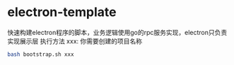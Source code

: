 # electron-template
快速构建electron程序的脚本，业务逻辑使用go的rpc服务实现，electron只负责实现展示层
执行方法
xxx: 你需要创建的项目名称

```bash
bash bootstrap.sh xxx
```
